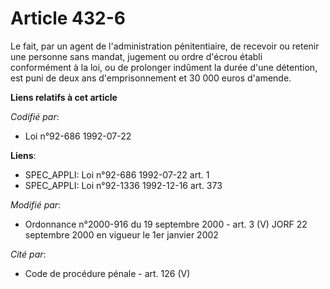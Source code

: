 # Article 432-6

Le fait, par un agent de l'administration pénitentiaire, de recevoir ou retenir une personne sans mandat, jugement ou ordre
d'écrou établi conformément à la loi, ou de prolonger indûment la durée d'une détention, est puni de deux ans
d'emprisonnement et 30 000 euros d'amende.

**Liens relatifs à cet article**

_Codifié par_:

  - Loi n°92-686 1992-07-22

**Liens**:

  - SPEC_APPLI: Loi n°92-686 1992-07-22 art. 1
  - SPEC_APPLI: Loi n°92-1336 1992-12-16 art. 373

_Modifié par_:

  - Ordonnance n°2000-916 du 19 septembre 2000 - art. 3 (V) JORF 22 septembre 2000 en vigueur le 1er janvier 2002

_Cité par_:

  - Code de procédure pénale - art. 126 (V)
